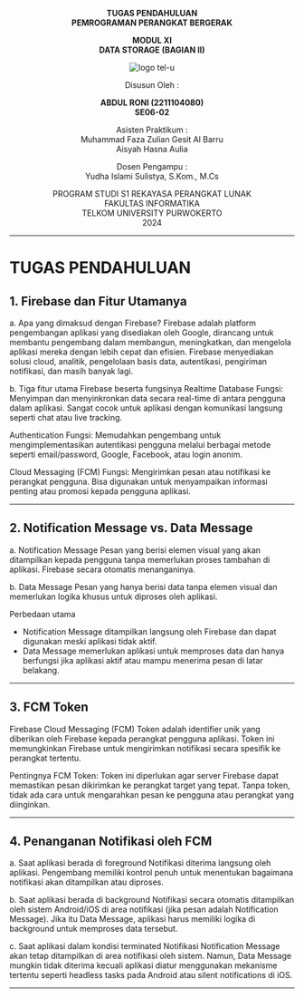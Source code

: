 <div align="center">

**TUGAS PENDAHULUAN**  
**PEMROGRAMAN PERANGKAT BERGERAK**

**MODUL XI**  
**DATA STORAGE (BAGIAN II)**

![logo tel-u](https://github.com/user-attachments/assets/3a44181d-9c92-47f6-8cf0-87755117fd99)

Disusun Oleh :

**ABDUL RONI (2211104080)**  
**SE06-02**

Asisten Praktikum :  
Muhammad Faza Zulian Gesit Al Barru  
Aisyah Hasna Aulia

Dosen Pengampu :  
Yudha Islami Sulistya, S.Kom., M.Cs

PROGRAM STUDI S1 REKAYASA PERANGKAT LUNAK  
FAKULTAS INFORMATIKA  
TELKOM UNIVERSITY PURWOKERTO  
2024

</div>

---

# TUGAS PENDAHULUAN

**1. Firebase dan Fitur Utamanya**
-
a. Apa yang dimaksud dengan Firebase?
Firebase adalah platform pengembangan aplikasi yang disediakan oleh Google, dirancang untuk membantu pengembang dalam membangun, meningkatkan, dan mengelola aplikasi mereka dengan lebih cepat dan efisien. Firebase menyediakan solusi cloud, analitik, pengelolaan basis data, autentikasi, pengiriman notifikasi, dan masih banyak lagi.

b. Tiga fitur utama Firebase beserta fungsinya
Realtime Database
Fungsi: Menyimpan dan menyinkronkan data secara real-time di antara pengguna dalam aplikasi. Sangat cocok untuk aplikasi dengan komunikasi langsung seperti chat atau live tracking.

Authentication
Fungsi: Memudahkan pengembang untuk mengimplementasikan autentikasi pengguna melalui berbagai metode seperti email/password, Google, Facebook, atau login anonim.

Cloud Messaging (FCM)
Fungsi: Mengirimkan pesan atau notifikasi ke perangkat pengguna. Bisa digunakan untuk menyampaikan informasi penting atau promosi kepada pengguna aplikasi.

---
**2. Notification Message vs. Data Message**
-
a. Notification Message
Pesan yang berisi elemen visual yang akan ditampilkan kepada pengguna tanpa memerlukan proses tambahan di aplikasi. Firebase secara otomatis menanganinya.

b. Data Message
Pesan yang hanya berisi data tanpa elemen visual dan memerlukan logika khusus untuk diproses oleh aplikasi.


Perbedaan utama
- Notification Message ditampilkan langsung oleh Firebase dan dapat digunakan meski aplikasi tidak aktif.
- Data Message memerlukan aplikasi untuk memproses data dan hanya berfungsi jika aplikasi aktif atau mampu menerima pesan di latar belakang.

---
**3. FCM Token**
-
Firebase Cloud Messaging (FCM) Token adalah identifier unik yang diberikan oleh Firebase kepada perangkat pengguna aplikasi. Token ini memungkinkan Firebase untuk mengirimkan notifikasi secara spesifik ke perangkat tertentu.

Pentingnya FCM Token:
Token ini diperlukan agar server Firebase dapat memastikan pesan dikirimkan ke perangkat target yang tepat. Tanpa token, tidak ada cara untuk mengarahkan pesan ke pengguna atau perangkat yang diinginkan.

---
**4. Penanganan Notifikasi oleh FCM**
-  
a. Saat aplikasi berada di foreground
Notifikasi diterima langsung oleh aplikasi. Pengembang memiliki kontrol penuh untuk menentukan bagaimana notifikasi akan ditampilkan atau diproses.

b. Saat aplikasi berada di background
Notifikasi secara otomatis ditampilkan oleh sistem Android/iOS di area notifikasi (jika pesan adalah Notification Message). Jika itu Data Message, aplikasi harus memiliki logika di background untuk memproses data tersebut.

c. Saat aplikasi dalam kondisi terminated
Notifikasi Notification Message akan tetap ditampilkan di area notifikasi oleh sistem. Namun, Data Message mungkin tidak diterima kecuali aplikasi diatur menggunakan mekanisme tertentu seperti headless tasks pada Android atau silent notifications di iOS.
  

---
